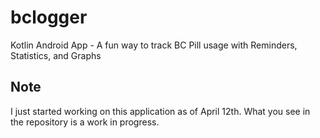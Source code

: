 # bclogger
Kotlin Android App - A fun way to track BC Pill usage with Reminders, Statistics, and Graphs

## Note
I just started working on this application as of April 12th. What you see in the repository is a work in progress.
